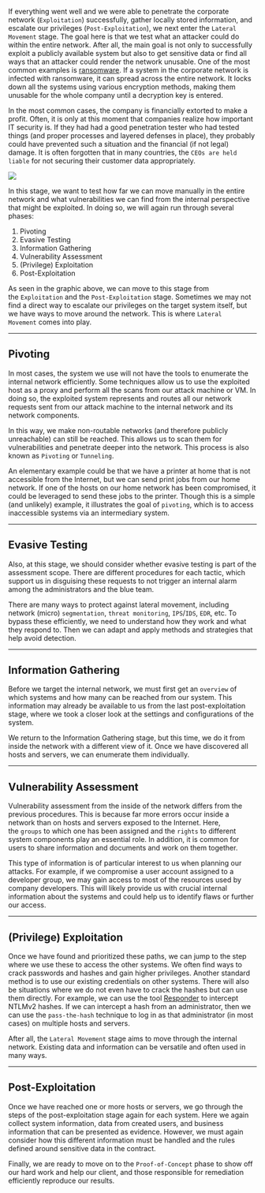 If everything went well and we were able to penetrate the corporate network (`Exploitation`) successfully, gather locally stored information, and escalate our privileges (`Post-Exploitation`), we next enter the `Lateral Movement` stage. The goal here is that we test what an attacker could do within the entire network. After all, the main goal is not only to successfully exploit a publicly available system but also to get sensitive data or find all ways that an attacker could render the network unusable. One of the most common examples is [ransomware](https://www.csoonline.com/article/3236183/what-is-ransomware-how-it-works-and-how-to-remove-it.html). If a system in the corporate network is infected with ransomware, it can spread across the entire network. It locks down all the systems using various encryption methods, making them unusable for the whole company until a decryption key is entered.

In the most common cases, the company is financially extorted to make a profit. Often, it is only at this moment that companies realize how important IT security is. If they had had a good penetration tester who had tested things (and proper processes and layered defenses in place), they probably could have prevented such a situation and the financial (if not legal) damage. It is often forgotten that in many countries, the `CEOs are held liable` for not securing their customer data appropriately.

![](assets/0-PT-Process-LA.png)

In this stage, we want to test how far we can move manually in the entire network and what vulnerabilities we can find from the internal perspective that might be exploited. In doing so, we will again run through several phases:

1. Pivoting
2. Evasive Testing
3. Information Gathering
4. Vulnerability Assessment
5. (Privilege) Exploitation
6. Post-Exploitation

As seen in the graphic above, we can move to this stage from the `Exploitation` and the `Post-Exploitation` stage. Sometimes we may not find a direct way to escalate our privileges on the target system itself, but we have ways to move around the network. This is where `Lateral Movement` comes into play.

---

## Pivoting

In most cases, the system we use will not have the tools to enumerate the internal network efficiently. Some techniques allow us to use the exploited host as a proxy and perform all the scans from our attack machine or VM. In doing so, the exploited system represents and routes all our network requests sent from our attack machine to the internal network and its network components.

In this way, we make non-routable networks (and therefore publicly unreachable) can still be reached. This allows us to scan them for vulnerabilities and penetrate deeper into the network. This process is also known as `Pivoting` or `Tunneling`.

An elementary example could be that we have a printer at home that is not accessible from the Internet, but we can send print jobs from our home network. If one of the hosts on our home network has been compromised, it could be leveraged to send these jobs to the printer. Though this is a simple (and unlikely) example, it illustrates the goal of `pivoting`, which is to access inaccessible systems via an intermediary system.

---

## Evasive Testing

Also, at this stage, we should consider whether evasive testing is part of the assessment scope. There are different procedures for each tactic, which support us in disguising these requests to not trigger an internal alarm among the administrators and the blue team.

There are many ways to protect against lateral movement, including network (micro) `segmentation`, `threat monitoring`, `IPS`/`IDS`, `EDR`, etc. To bypass these efficiently, we need to understand how they work and what they respond to. Then we can adapt and apply methods and strategies that help avoid detection.

---

## Information Gathering

Before we target the internal network, we must first get an `overview` of which systems and how many can be reached from our system. This information may already be available to us from the last post-exploitation stage, where we took a closer look at the settings and configurations of the system.

We return to the Information Gathering stage, but this time, we do it from inside the network with a different view of it. Once we have discovered all hosts and servers, we can enumerate them individually.

---

## Vulnerability Assessment

Vulnerability assessment from the inside of the network differs from the previous procedures. This is because far more errors occur inside a network than on hosts and servers exposed to the Internet. Here, the `groups` to which one has been assigned and the `rights` to different system components play an essential role. In addition, it is common for users to share information and documents and work on them together.

This type of information is of particular interest to us when planning our attacks. For example, if we compromise a user account assigned to a developer group, we may gain access to most of the resources used by company developers. This will likely provide us with crucial internal information about the systems and could help us to identify flaws or further our access.

---

## (Privilege) Exploitation

Once we have found and prioritized these paths, we can jump to the step where we use these to access the other systems. We often find ways to crack passwords and hashes and gain higher privileges. Another standard method is to use our existing credentials on other systems. There will also be situations where we do not even have to crack the hashes but can use them directly. For example, we can use the tool [Responder](https://github.com/lgandx/Responder) to intercept NTLMv2 hashes. If we can intercept a hash from an administrator, then we can use the `pass-the-hash` technique to log in as that administrator (in most cases) on multiple hosts and servers.

After all, the `Lateral Movement` stage aims to move through the internal network. Existing data and information can be versatile and often used in many ways.

---

## Post-Exploitation

Once we have reached one or more hosts or servers, we go through the steps of the post-exploitation stage again for each system. Here we again collect system information, data from created users, and business information that can be presented as evidence. However, we must again consider how this different information must be handled and the rules defined around sensitive data in the contract.

Finally, we are ready to move on to the `Proof-of-Concept` phase to show off our hard work and help our client, and those responsible for remediation efficiently reproduce our results.